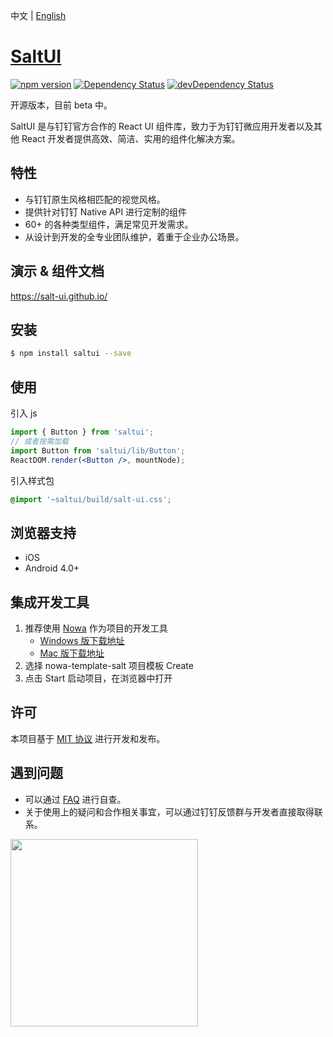 
中文 | [English](./README_EN.md)

# [SaltUI](https://salt-ui.github.io/)

[![npm version](https://img.shields.io/npm/v/saltui.svg?style=flat-square)](https://www.npmjs.com/package/saltui) [![Dependency Status](https://img.shields.io/david/salt-ui/saltui.svg?label=deps&style=flat-square)](https://david-dm.org/salt-ui/saltui) [![devDependency Status](https://img.shields.io/david/dev/salt-ui/saltui.svg?label=devDeps&style=flat-square)](https://david-dm.org/salt-ui/saltui#info=devDependencies)

开源版本，目前 beta 中。

SaltUI 是与钉钉官方合作的 React UI 组件库，致力于为钉钉微应用开发者以及其他 React 开发者提供高效、简洁、实用的组件化解决方案。

## 特性

* 与钉钉原生风格相匹配的视觉风格。
* 提供针对钉钉 Native API 进行定制的组件
* 60+ 的各种类型组件，满足常见开发需求。
* 从设计到开发的全专业团队维护，着重于企业办公场景。

## 演示 & 组件文档

https://salt-ui.github.io/

## 安装

```bash
$ npm install saltui --save
```

## 使用

引入 js
```jsx
import { Button } from 'saltui';
// 或者按需加载
import Button from 'saltui/lib/Button';
ReactDOM.render(<Button />, mountNode);
```

引入样式包
```css
@import '~saltui/build/salt-ui.css';
```

## 浏览器支持

* iOS
* Android 4.0+

## 集成开发工具

1. 推荐使用 [Nowa](https://nowa-webpack.github.io/) 作为项目的开发工具
	* [Windows 版下载地址](https://alixux.org/downloads/nowa-gui.exe)
	* [Mac 版下载地址](https://alixux.org/downloads/nowa-gui.dmg)
2. 选择 nowa-template-salt 项目模板 Create
3. 点击 Start 启动项目，在浏览器中打开

## 许可

本项目基于 [MIT 协议](./LICENSE) 进行开发和发布。

## 遇到问题

* 可以通过 [FAQ](https://github.com/salt-ui/saltui/issues/10) 进行自查。
* 关于使用上的疑问和合作相关事宜，可以通过钉钉反馈群与开发者直接取得联系。

<img src="https://img.alicdn.com/tfs/TB17wNbesrI8KJjy0FhXXbfnpXa-877-1078.jpg" width="300">
